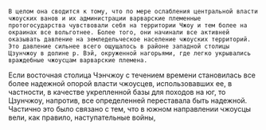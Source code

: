 	В целом она сводится к тому, что по мере ослабления центральной власти чжоуских ванов и их администрации варварские племенные протогосударства чувствовали себя на территории Чжоу и тем более на окраинах все вольготнее. Более того, они начинали все активней оказывать давление на земледельческое население чжоуских территорий. Это давление сильнее всего ощущалось в районе западной столицы Цзунчжоу в долине р. Вэй, окруженной нагорьями, где легко укрывались враждебные чжоусцам варварские племена. 

 Если восточная столица Чэнчжоу с течением времени становилась все более надежной опорой власти чжоусцев, использовавших ее, в частности, в качестве укрепленной базы для походов на юг, то Цзунчжоу, напротив, все определенней переставала быть надежной. Частично это было связано с тем, что в южном направлении чжоусцы вели, как правило, наступательные войны,
